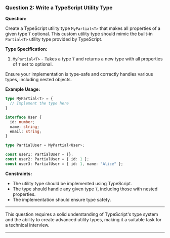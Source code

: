### Question 2: Write a TypeScript Utility Type

**Question:**

Create a TypeScript utility type `MyPartial<T>` that makes all properties of a given type `T` optional. This custom utility type should mimic the built-in `Partial<T>` utility type provided by TypeScript.

**Type Specification:**

1. `MyPartial<T>` - Takes a type `T` and returns a new type with all properties of `T` set to optional.

Ensure your implementation is type-safe and correctly handles various types, including nested objects.

**Example Usage:**

```typescript
type MyPartial<T> = {
  // Implement the type here
}

interface User {
  id: number;
  name: string;
  email: string;
}

type PartialUser = MyPartial<User>;

const user1: PartialUser = {};
const user2: PartialUser = { id: 1 };
const user3: PartialUser = { id: 1, name: "Alice" };
```

**Constraints:**

- The utility type should be implemented using TypeScript.
- The type should handle any given type `T`, including those with nested properties.
- The implementation should ensure type safety.

---

This question requires a solid understanding of TypeScript's type system and the ability to create advanced utility types, making it a suitable task for a technical interview.

---
